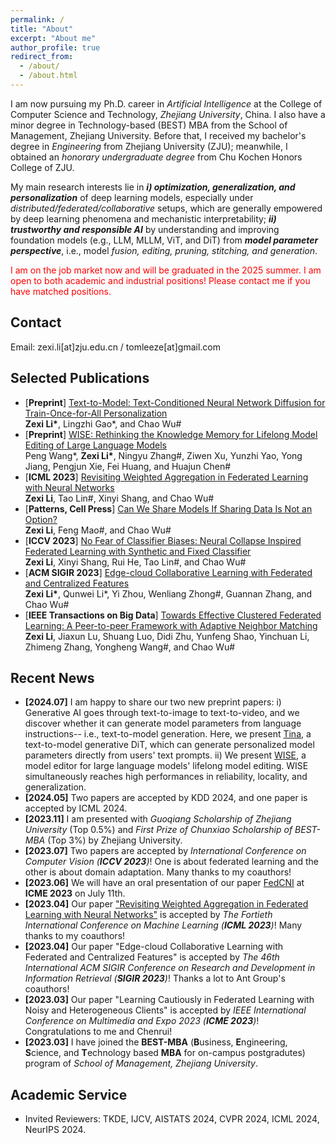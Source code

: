 ```yaml
---
permalink: /
title: "About"
excerpt: "About me"
author_profile: true
redirect_from: 
  - /about/
  - /about.html
---
```


I am now pursuing my Ph.D. career in *Artificial Intelligence* at the College of Computer Science and Technology, *Zhejiang University*, China. <!-- , supervised by Prof. [Chao Wu](https://wuchaozju.github.io/).  --> I also have a minor degree in Technology-based (BEST) MBA from the School of Management, Zhejiang University. Before that, I received my bachelor's degree in *Engineering* from Zhejiang University (ZJU); meanwhile, I obtained an *honorary undergraduate degree* from Chu Kochen Honors College of ZJU. 

My main research interests lie in *__i) optimization, generalization, and personalization__* of deep learning models, especially under *distributed/federated/collaborative* setups, which are generally empowered by deep learning phenomena and mechanistic interpretability;  *__ii) trustworthy and responsible AI__* by understanding and improving foundation models (e.g., LLM, MLLM, ViT, and DiT) from *__model parameter perspective__*, i.e., model *fusion, editing, pruning, stitching, and generation*.
<!-- I am honored to work with Prof. [Tao Lin](https://lins-lab.github.io/) at Westlake University/EPFL. I was a research intern at Ant Group and Zhejiang Lab. -->

<span style="color: red;">I am on the job market now and will be graduated in the 2025 summer. I am open to both academic and industrial positions! Please contact me if you have matched positions.</span>

## Contact
Email: zexi.li\[at\]zju.edu.cn / tomleeze\[at\]gmail.com

<!--
## Research Interests
* **Collaborative Deep Learning**
  * *__Collaborative foundation models__*: LLM agents collaborated with humans, the Web, and each other; collaborative finetuning foundation models (LLMs, diffusion models, etc.).
  * *__Federated deep Learning__*: algorithm design in terms of *generalization*, *personalization*, *robustness*, and *efficiency* & *training dynamics* understanding.
  * *__Edge-cloud collaborative__* & *domain-transferred* machine learning: *real-world applications under constrained resources* (efficiency, data availability, etc.).
  * *__Trustworthy__* perspectives of machine learning: *privacy, robustness, fairness, reliability, and interpretability*.
  * *__Socio-technical issues__* brought by *big data* and *machine learning*.

* **Mechanistic Understanding of Deep Learning**
  * *__Behind mechanisms of collaborative deep learning__*: *model fusion*, *permutation invariance*, and *linear mode connectivity*.
  * *__Generalization__*: initialization, weight decay regularization, federated training, etc.
  * *__Deep learning phenomena__*: neural collapse, grokking, neural scaling law, etc.
  * Understanding and improving *__LLMs__*.-->

## Selected Publications
- [**Preprint**] [Text-to-Model: Text-Conditioned Neural Network Diffusion for Train-Once-for-All Personalization](https://arxiv.org/pdf/2405.14132)  
  **Zexi Li\***, Lingzhi Gao\*, and Chao Wu\#  
- [**Preprint**] [WISE: Rethinking the Knowledge Memory for Lifelong Model Editing of Large Language Models](https://arxiv.org/pdf/2405.14768)  
  Peng Wang\*, **Zexi Li\***, Ningyu Zhang\#, Ziwen Xu, Yunzhi Yao, Yong Jiang, Pengjun Xie, Fei Huang, and Huajun Chen\#
- [**ICML 2023**] [Revisiting Weighted Aggregation in Federated Learning with Neural Networks](https://proceedings.mlr.press/v202/li23s.html)  
  **Zexi Li**, Tao Lin\#, Xinyi Shang, and Chao Wu\#  
- [**Patterns, Cell Press**] [Can We Share Models If Sharing Data Is Not an Option?](https://www.cell.com/patterns/fulltext/S2666-3899(22)00228-8#%20)  
  **Zexi Li**, Feng Mao\#, and Chao Wu\#
- [**ICCV 2023**] [No Fear of Classifier Biases: Neural Collapse Inspired Federated Learning with Synthetic and Fixed Classifier](https://openaccess.thecvf.com/content/ICCV2023/papers/Li_No_Fear_of_Classifier_Biases_Neural_Collapse_Inspired_Federated_Learning_ICCV_2023_paper.pdf)  
  **Zexi Li**, Xinyi Shang, Rui He, Tao Lin\#, and Chao Wu\#  
- [**ACM SIGIR 2023**] [Edge-cloud Collaborative Learning with Federated and Centralized Features](https://dl.acm.org/doi/abs/10.1145/3539618.3591976)  
  **Zexi Li\***, Qunwei Li\*, Yi Zhou, Wenliang Zhong\#, Guannan Zhang, and Chao Wu\#  
- [**IEEE Transactions on Big Data**] [Towards Effective Clustered Federated Learning: A Peer-to-peer Framework with Adaptive Neighbor Matching](https://arxiv.org/pdf/2203.12285.pdf)  
  **Zexi Li**, Jiaxun Lu, Shuang Luo, Didi Zhu, Yunfeng Shao, Yinchuan Li, Zhimeng Zhang, Yongheng Wang\#, and Chao Wu\#  

## Recent News
* **\[2024.07\]** I am happy to share our two new preprint papers: i) Generative AI goes through text-to-image to text-to-video, and we discover whether it can generate model parameters from language instructions-- i.e., text-to-model generation. Here, we present [Tina](https://arxiv.org/pdf/2405.14132), a text-to-model generative DiT, which can generate personalized model parameters directly from users' text prompts. ii) We present [WISE](https://arxiv.org/pdf/2405.14768), a model editor for large language models' lifelong model editing. WISE simultaneously reaches high performances in reliability, locality, and generalization.
* **\[2024.05\]** Two papers are accepted by KDD 2024, and one paper is accepted by ICML 2024. 
* **\[2023.11\]** I am presented with *Guoqiang Scholarship of Zhejiang University* (Top 0.5%) and *First Prize of Chunxiao Scholarship of BEST-MBA* (Top 3%) by Zhejiang University.
* **\[2023.07\]** Two papers are accepted by _International Conference on Computer Vision (**ICCV 2023**)_! One is about federated learning and the other is about domain adaptation. Many thanks to my coauthors!
* **\[2023.06\]** We will have an oral presentation of our paper [FedCNI](https://arxiv.org/abs/2304.02892) at **ICME 2023** on July 11th.
* **\[2023.04\]** Our paper ["Revisiting Weighted Aggregation in Federated Learning with Neural Networks"](https://arxiv.org/abs/2302.10911) is accepted by _The Fortieth International Conference on Machine Learning (**ICML 2023**)_! Many thanks to my coauthors!
* **\[2023.04\]** Our paper "Edge-cloud Collaborative Learning with Federated and Centralized Features" is accepted by _The 46th International ACM SIGIR Conference on Research and Development in Information Retrieval (**SIGIR 2023**)_! Thanks a lot to Ant Group's coauthors!
* **\[2023.03\]** Our paper "Learning Cautiously in Federated Learning with Noisy and Heterogeneous Clients" is accepted by _IEEE International Conference on Multimedia and Expo 2023 (**ICME 2023**)_! Congratulations to me and Chenrui!
* **\[2023.03\]** I have joined the **BEST-MBA** (**B**usiness, **E**ngineering, **S**cience, and **T**echnology based **MBA** for on-campus postgradutes) program of _School of Management, Zhejiang University_.
<!--* **\[2022.11\]** Our paper ["Towards Effective Clustered Federated Learning: A Peer-to-peer Framework with Adaptive Neighbor Matching"](https://www.computer.org/csdl/journal/bd/5555/01/09954190/1Inoq0EldXG)\[[arxiv](https://arxiv.org/pdf/2203.12285.pdf)\] is online now.
* **\[2022.11\]** Our paper ["Can we share models if sharing data is not an option?"](https://www.cell.com/patterns/fulltext/S2666-3899(22)00228-8#%20) is online now.
* **\[2022.11\]** Our paper "Towards Effective Clustered Federated Learning: A Peer-to-peer Framework with Adaptive Neighbor Matching" has been accepted by _IEEE Transactions on Big Data_! This paper had been through a dark time in the last year, and the acceptance means a lot to me. Congratulations to myself!
* **\[2022.10\]** I have passed *the Mid-term Assessment of Doctoral Program*.
* **\[2022.10\]** I am presented with *Outstanding Postgraduate Student Award* on 2021-2022 by Zhejiang University.
* **\[2022.09\]** Our new perspective paper "Can we share models if sharing data is not an option?" is accepted by _Patterns, Cell Press_. _Patterns_ is a child-journal about _data science_ of Cell Press, and it will have a first strong impact factor in 2023.-->

## Academic Service
* Invited Reviewers: TKDE, IJCV, AISTATS 2024, CVPR 2024, ICML 2024, NeurIPS 2024.
